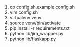1. cp config.sh.example config.sh
2. vim config.sh
3. virtualenv venv
4. source venv/bin/activate
5. pip install -r requirements.txt
6. python lib/jira_wrapper.py
7. python lib/flaskapp.py
